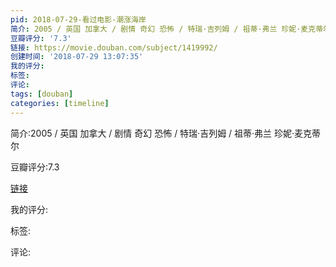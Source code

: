 ```yaml
---
pid: 2018-07-29-看过电影-潮涨海岸
简介: 2005 / 英国 加拿大 / 剧情 奇幻 恐怖 / 特瑞·吉列姆 / 祖蒂·弗兰 珍妮·麦克蒂尔
豆瓣评分: '7.3'
链接: https://movie.douban.com/subject/1419992/
创建时间: '2018-07-29 13:07:35'
我的评分:
标签:
评论:
tags: [douban]
categories: [timeline]
---
```

简介:2005 / 英国 加拿大 / 剧情 奇幻 恐怖 / 特瑞·吉列姆 / 祖蒂·弗兰 珍妮·麦克蒂尔

豆瓣评分:7.3

[链接](https://movie.douban.com/subject/1419992/)

我的评分:

标签:

评论:

